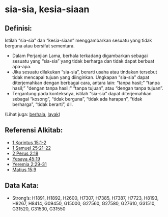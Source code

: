# sia-sia, kesia-siaan

## Definisi:

Istilah “sia-sia” dan “kesia-siaan” menggambarkan sesuatu yang tidak berguna atau bersifat sementara.

* Dalam Perjanjian Lama, berhala terkadang digambarkan sebagai sesuatu yang “sia-sia” yang tidak berharga dan tidak dapat berbuat apa-apa.
* Jika sesuatu dilakukan “sia-sia”, berarti usaha atau tindakan tersebut tidak mencapai tujuan yang diinginkan. Ungkapan “sia-sia” dapat diterjemahkan dengan berbagai cara, antara lain: “tanpa hasil;” “tanpa hasil;” "dengan tanpa hasil;" “tanpa tujuan”, atau “dengan tanpa tujuan”.
* Tergantung pada konteksnya, istilah “sia-sia” dapat diterjemahkan sebagai “kosong”, “tidak berguna”, “tidak ada harapan”, “tidak berharga”, “tidak berarti”, dll.

(Lihat juga: [berhala](../kt/falsegod.md), [layak](../kt/worthy.md))

## Referensi Alkitab:

* [1 Korintus 15:1-2](rc://en/tn/help/1co/15/01)
* [1 Samuel 25:21-22](rc://en/tn/help/1sa/25/21)
* [2 Perus 2:18](rc://en/tn/help/2pe/02/18)
* [Yesaya 45:19](rc://en/tn/help/isa/45/19)
* [Yeremia 2:29-31](rc://en/tn/help/jer/02/29)
* [Matius 15:9](rc://en/tn/help/mat/15/09)

## Data Kata:

* Strong’s: H1891, H1892, H2600, H7307, H7385, H7387, H7723, H8193, H8267, H8414, G09450, G15000, G27560, G27580, G27610, G31510, G31520, G31530, G31550
